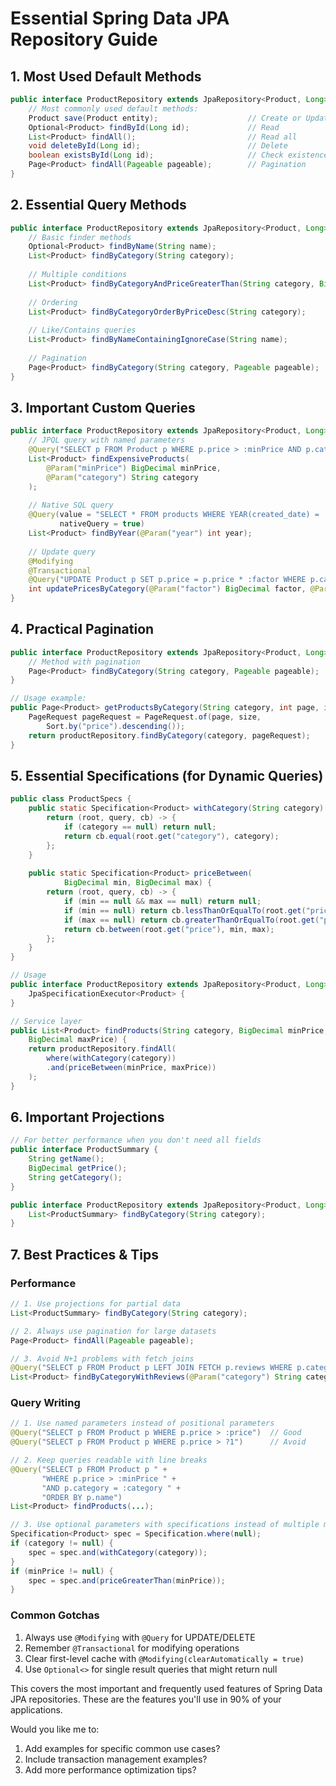 # Essential Spring Data JPA Repository Guide

## 1. Most Used Default Methods
```java
public interface ProductRepository extends JpaRepository<Product, Long> {
    // Most commonly used default methods:
    Product save(Product entity);                    // Create or Update
    Optional<Product> findById(Long id);             // Read
    List<Product> findAll();                         // Read all
    void deleteById(Long id);                        // Delete
    boolean existsById(Long id);                     // Check existence
    Page<Product> findAll(Pageable pageable);        // Pagination
}
```

## 2. Essential Query Methods
```java
public interface ProductRepository extends JpaRepository<Product, Long> {
    // Basic finder methods
    Optional<Product> findByName(String name);
    List<Product> findByCategory(String category);
    
    // Multiple conditions
    List<Product> findByCategoryAndPriceGreaterThan(String category, BigDecimal price);
    
    // Ordering
    List<Product> findByCategoryOrderByPriceDesc(String category);
    
    // Like/Contains queries
    List<Product> findByNameContainingIgnoreCase(String name);
    
    // Pagination
    Page<Product> findByCategory(String category, Pageable pageable);
}
```

## 3. Important Custom Queries
```java
public interface ProductRepository extends JpaRepository<Product, Long> {
    // JPQL query with named parameters
    @Query("SELECT p FROM Product p WHERE p.price > :minPrice AND p.category = :category")
    List<Product> findExpensiveProducts(
        @Param("minPrice") BigDecimal minPrice, 
        @Param("category") String category
    );
    
    // Native SQL query
    @Query(value = "SELECT * FROM products WHERE YEAR(created_date) = :year", 
           nativeQuery = true)
    List<Product> findByYear(@Param("year") int year);
    
    // Update query
    @Modifying
    @Transactional
    @Query("UPDATE Product p SET p.price = p.price * :factor WHERE p.category = :category")
    int updatePricesByCategory(@Param("factor") BigDecimal factor, @Param("category") String category);
}
```

## 4. Practical Pagination
```java
public interface ProductRepository extends JpaRepository<Product, Long> {
    // Method with pagination
    Page<Product> findByCategory(String category, Pageable pageable);
}

// Usage example:
public Page<Product> getProductsByCategory(String category, int page, int size) {
    PageRequest pageRequest = PageRequest.of(page, size, 
        Sort.by("price").descending());
    return productRepository.findByCategory(category, pageRequest);
}
```

## 5. Essential Specifications (for Dynamic Queries)
```java
public class ProductSpecs {
    public static Specification<Product> withCategory(String category) {
        return (root, query, cb) -> {
            if (category == null) return null;
            return cb.equal(root.get("category"), category);
        };
    }
    
    public static Specification<Product> priceBetween(
            BigDecimal min, BigDecimal max) {
        return (root, query, cb) -> {
            if (min == null && max == null) return null;
            if (min == null) return cb.lessThanOrEqualTo(root.get("price"), max);
            if (max == null) return cb.greaterThanOrEqualTo(root.get("price"), min);
            return cb.between(root.get("price"), min, max);
        };
    }
}

// Usage
public interface ProductRepository extends JpaRepository<Product, Long>, 
    JpaSpecificationExecutor<Product> {
}

// Service layer
public List<Product> findProducts(String category, BigDecimal minPrice, 
    BigDecimal maxPrice) {
    return productRepository.findAll(
        where(withCategory(category))
        .and(priceBetween(minPrice, maxPrice))
    );
}
```

## 6. Important Projections
```java
// For better performance when you don't need all fields
public interface ProductSummary {
    String getName();
    BigDecimal getPrice();
    String getCategory();
}

public interface ProductRepository extends JpaRepository<Product, Long> {
    List<ProductSummary> findByCategory(String category);
}
```

## 7. Best Practices & Tips

### Performance
```java
// 1. Use projections for partial data
List<ProductSummary> findByCategory(String category);

// 2. Always use pagination for large datasets
Page<Product> findAll(Pageable pageable);

// 3. Avoid N+1 problems with fetch joins
@Query("SELECT p FROM Product p LEFT JOIN FETCH p.reviews WHERE p.category = :category")
List<Product> findByCategoryWithReviews(@Param("category") String category);
```

### Query Writing
```java
// 1. Use named parameters instead of positional parameters
@Query("SELECT p FROM Product p WHERE p.price > :price")  // Good
@Query("SELECT p FROM Product p WHERE p.price > ?1")      // Avoid

// 2. Keep queries readable with line breaks
@Query("SELECT p FROM Product p " +
       "WHERE p.price > :minPrice " +
       "AND p.category = :category " +
       "ORDER BY p.name")
List<Product> findProducts(...);

// 3. Use optional parameters with specifications instead of multiple methods
Specification<Product> spec = Specification.where(null);
if (category != null) {
    spec = spec.and(withCategory(category));
}
if (minPrice != null) {
    spec = spec.and(priceGreaterThan(minPrice));
}
```

### Common Gotchas
1. Always use `@Modifying` with `@Query` for UPDATE/DELETE
2. Remember `@Transactional` for modifying operations
3. Clear first-level cache with `@Modifying(clearAutomatically = true)`
4. Use `Optional<>` for single result queries that might return null

This covers the most important and frequently used features of Spring Data JPA repositories. These are the features you'll use in 90% of your applications.

Would you like me to:
1. Add examples for specific common use cases?
2. Include transaction management examples?
3. Add more performance optimization tips?
